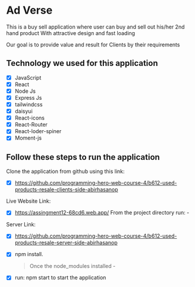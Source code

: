 # Ad Verse

This  is a buy sell application where user can buy and sell out his/her 2nd hand product With attractive design and fast loading

Our goal is to provide  value and result for Clients by their requirements

## Technology we used for this application

- [x] JavaScript
- [x] React
- [x] Node Js
- [x] Express Js
- [x] tailwindcss
- [x] daisyui
- [x] React-icons
- [x] React-Router
- [x] React-loder-spiner
- [x] Moment-js

## Follow these steps to run the application

Clone the application from github using this link:

- [x] https://github.com/programming-hero-web-course-4/b612-used-products-resale-clients-side-abirhasanop

Live Website Link: 

- [x] https://assingment12-68cd6.web.app/
From the project directory run: -

Server Link: 
- [x] https://github.com/programming-hero-web-course-4/b612-used-products-resale-server-side-abirhasanop

- [x] npm install.
  > Once the node_modules installed -
- [x] run: npm start to start the application
      